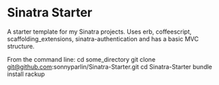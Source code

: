 Sinatra Starter
==============

A starter template for my Sinatra projects. Uses erb, coffeescript, scaffolding_extensions, sinatra-authentication and has a basic MVC structure. 

From the command line:
    cd some_directory
    git clone git@github.com:sonnyparlin/Sinatra-Starter.git
    cd Sinatra-Starter
    bundle install
    rackup
